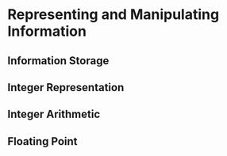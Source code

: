 # Representing and Manipulating Information

## Information Storage

## Integer Representation

## Integer Arithmetic

## Floating Point
